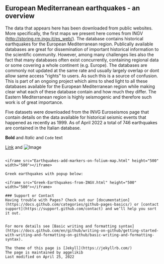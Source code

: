 ## European Mediterranean earthquakes - an overview

The data that appears here has been downloaded from public websites. More specifically, the first maps we present here comes from INGV (http://storing.rm.ingv.it/es_web/). The database contains historical earthquakes for the European Mediterranean region. Publically available databases are great for dissemination of important historical information to the scientific community. However, among many challenges lies also the fact that many databases often exist concurrently, containing regional data or some covering a whole continent (e.g. Europe). The databases are commonly not updated at the same rate and usually largely overlap or dont allow same access "rights" to users. As such this is a source of confusion. This is part of an ongoing project which aims to shed light to all these databases available for the European Mediterranean region while making clear what each of these database contain and how much they differ. The Eastern Mediterranean region is highly seismogenic and therefore such work is of great importance.

Five datasets were downloaded from the INVG Euroseismos page that contain details on the data available for historical seismic events that happened as recently as 1999. As of April 2022 a total of 746 earthquakes are contained in the Italian database.

**Bold** and _Italic_ and `Code` text

[Link](url) and ![Image](quakebyyr.png)
```

<iframe src="Earthquakes-add-markers-on-folium-map.html" height="500" width="500"></iframe>

Greek earthquakes with popup below:

<iframe src="Greek-Earthquakes-from-INGV.html" height="500" width="500"></iframe>

### Support or Contact
Having trouble with Pages? Check out our [documentation](https://docs.github.com/categories/github-pages-basics/) or [contact support](https://support.github.com/contact) and we’ll help you sort it out.


For more details see [Basic writing and formatting syntax](https://docs.github.com/en/github/writing-on-github/getting-started-with-writing-and-formatting-on-github/basic-writing-and-formatting-syntax).

The theme of this page is [Jekyll](https://jekyllrb.com/)
The page is maintained by aggelikib
Last modified on April 25, 2022
